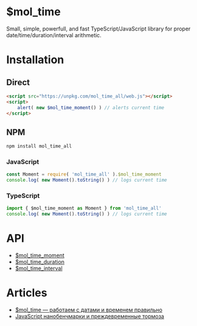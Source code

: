 # $mol_time

Small, simple, powerfull, and fast TypeScript/JavaScript library for proper date/time/duration/interval arithmetic.

# Installation

## Direct

```html
<script src="https://unpkg.com/mol_time_all/web.js"></script>
<script>
	alert( new $mol_time_moment() ) // alerts current time
</script>
```

## NPM

```sh
npm install mol_time_all
```

### JavaScript

```js
const Moment = require( 'mol_time_all' ).$mol_time_moment
console.log( new Moment().toString() ) // logs current time
```

### TypeScript

```js
import { $mol_time_moment as Moment } from 'mol_time_all'
console.log( new Moment().toString() ) // logs current time
```

# API

- [$mol_time_moment](https://github.com/hyoo-ru/mam_mol/tree/master/time/moment)
- [$mol_time_duration](https://github.com/hyoo-ru/mam_mol/tree/master/time/duration)
- [$mol_time_interval](https://github.com/hyoo-ru/mam_mol/tree/master/time/interval)

# Articles

- [$mol_time — работаем с датами и временем правильно](https://habhub.hyoo.ru/#!author=nin-jin/repo=HabHub/article=28)
- [JavaScript нанобенчмарки и преждевременные тормоза](https://habhub.hyoo.ru/#!author=nin-jin/repo=HabHub/article=42)
